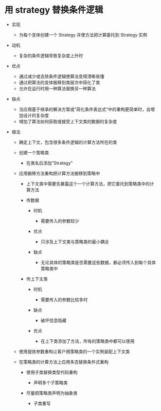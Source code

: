 # 用 strategy 替换条件逻辑

- 实现

  - 为每个变体创建一个 Strategy 并使方法把计算委托到 Strategy 实例

- 动机

  - 复杂的条件逻辑导致复杂度上升时

- 优点

  - 通过减少或去除条件逻辑使算法变得清晰易懂
  - 通过把算法的变体搬移到类层次中简化了类
  - 允许在运行时用一种算法替换另一种算法

- 缺点

  - 当应用基于继承的解决方案或”简化条件表达式“中的重构更简单时，会增加设计的复杂度
  - 增加了算法如何获取或接受上下文类的数据的复杂度

- 做法

  - 确定上下文，包含很多条件逻辑的计算方法所在的类
  - 创建一个策略类

    - 在类名后添加“Strategy”

  - 应用搬移方法重构把计算方法搬移到策略中

    - 上下文类中需要先暴露这个一个计算方法，把它委托到策略类中的计算方法
    - 传数据

      - 时机

        - 需要传入的参数较少

      - 优点

        - 只涉及上下文类与策略类的最小耦合

      - 缺点

        - 无论具体的策略类是否需要这些数据，都必须传入到每个具体策略类中

    - 传上下文类

      - 时机

        - 需要传入的参数比较多时

      - 缺点

        - 破坏信息隐藏

      - 优点

        - 在上下类添加了方法，所有的策略类中都可以使用

  - 使用提炼参数重构让客户用策略类的一个实例装配上下文类
  - 在策略类的计算方法上应用多态替换条件式重构

    - 使用子类替换类型代码重构

      - 声明多个子策略类

    - 尽量把策略类声明为抽象类

      - 子类重写